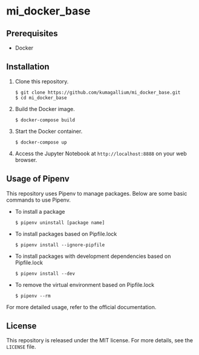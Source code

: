 # mi_docker_base

## Prerequisites

- Docker

## Installation

1. Clone this repository.
	```
	$ git clone https://github.com/kumagallium/mi_docker_base.git
	$ cd mi_docker_base
	```
2. Build the Docker image.
	```
	$ docker-compose build
	```
3. Start the Docker container.
	```
	$ docker-compose up
	```

4. Access the Jupyter Notebook at `http://localhost:8888` on your web browser.

## Usage of Pipenv

This repository uses Pipenv to manage packages. Below are some basic commands to use Pipenv.

- To install a package
	```
	$ pipenv uninstall [package name]
	```
- To install packages based on Pipfile.lock
	```
	$ pipenv install --ignore-pipfile
	```
- To install packages with development dependencies based on Pipfile.lock
	```
	$ pipenv install --dev
	```
- To remove the virtual environment based on Pipfile.lock
	```
	$ pipenv --rm
	```

For more detailed usage, refer to the official documentation.

## License

This repository is released under the MIT license. For more details, see the `LICENSE` file.








